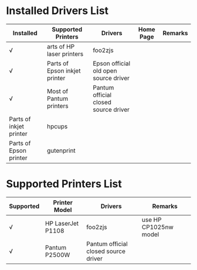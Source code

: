 # Installed Drivers List

Installed | Supported Printers| Drivers  | Home Page | Remarks
----------- | ------------ | ------------- | ------------ | ------------
√ | arts of HP laser printers | foo2zjs | 
√ | Parts of Epson inkjet printer | Epson official old open source driver | 
√ | Most of Pantum printers | Pantum official closed source driver | 
 | Parts of inkjet printer | hpcups | 
 | Parts of Epson printer | gutenprint | 

# Supported Printers List

Supported | Printer Model | Drivers | Remarks
----------- | ------------ | ------------- | ------------
√ | HP LaserJet P1108 | foo2zjs | use HP CP1025nw model
√ | Pantum P2500W | Pantum official closed source driver | 
